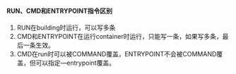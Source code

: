 #### RUN、CMD和ENTRYPOINT指令区别
1. RUN在building时运行，可以写多条
2. CMD和ENTRYPOINT在运行container时运行，只能写一条，如果写多条，最后一条生效。
3. CMD在run时可以被COMMAND覆盖，ENTRYPOINT不会被COMMAND覆盖，但可以指定—entrypoint覆盖。
